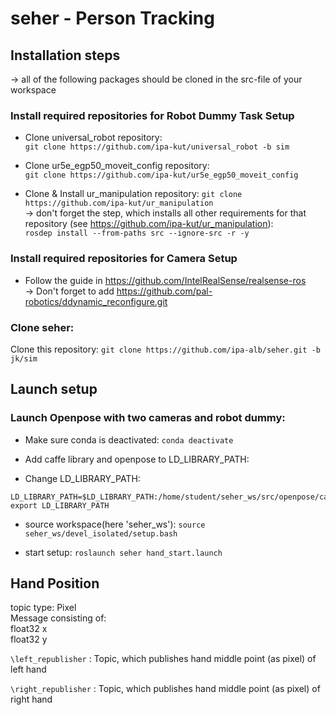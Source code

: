 # seher - Person Tracking

## Installation steps

&rarr; all of the following packages should be cloned in the src-file of your workspace

### Install required repositories for Robot Dummy Task Setup

* Clone universal_robot repository: </br>
```git clone https://github.com/ipa-kut/universal_robot -b sim```

* Clone ur5e_egp50_moveit_config repository: </br>
```git clone https://github.com/ipa-kut/ur5e_egp50_moveit_config```

* Clone & Install ur_manipulation repository: ```git clone https://github.com/ipa-kut/ur_manipulation ``` </br>
&rarr; don't forget the step, which installs all other requirements for that repository (see https://github.com/ipa-kut/ur_manipulation):</br>
```rosdep install --from-paths src --ignore-src -r -y```

### Install required repositories for Camera Setup

* Follow the guide in https://github.com/IntelRealSense/realsense-ros </br>
&rarr; Don't forget to add https://github.com/pal-robotics/ddynamic_reconfigure.git

### Clone seher:

Clone this repository: ```git clone https://github.com/ipa-alb/seher.git -b jk/sim```

## Launch setup

### Launch Openpose with two cameras and robot dummy:
* Make sure conda is deactivated: ```conda deactivate```

* Add caffe library and openpose to LD_LIBRARY_PATH: 
* Change LD_LIBRARY_PATH:
```
LD_LIBRARY_PATH=$LD_LIBRARY_PATH:/home/student/seher_ws/src/openpose/caffe/lib/:/home/student/seher_ws/src/openpose/src/openpose/ 
export LD_LIBRARY_PATH
```
* source workspace(here 'seher_ws'): ```source seher_ws/devel_isolated/setup.bash```

* start setup: ```roslaunch seher hand_start.launch```

## Hand Position
topic type: Pixel </br>
Message consisting of: </br>
float32 x </br>
float32 y </br>


```\left_republisher``` : Topic, which publishes hand middle point (as pixel) of left hand 

```\right_republisher``` : Topic, which publishes hand middle point (as pixel) of right hand 





